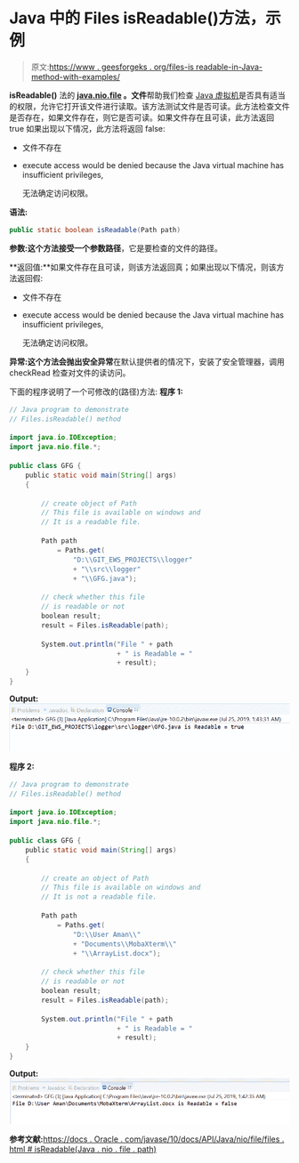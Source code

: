 # Java 中的 Files isReadable()方法，示例

> 原文:[https://www . geesforgeks . org/files-is readable-in-Java-method-with-examples/](https://www.geeksforgeeks.org/files-isreadable-method-in-java-with-examples/)

**isReadable()** 法的 **[java.nio.file](https://www.geeksforgeeks.org/tag/java-nio-file-package/) 。文件**帮助我们检查 [Java 虚拟机](https://www.geeksforgeeks.org/jvm-works-jvm-architecture/)是否具有适当的权限，允许它打开该文件进行读取。该方法测试文件是否可读。此方法检查文件是否存在，如果文件存在，则它是否可读。如果文件存在且可读，此方法返回 true 如果出现以下情况，此方法将返回 false:

*   文件不存在
*   execute access would be denied because the Java virtual machine has insufficient privileges,

    无法确定访问权限。

**语法:**

```java
public static boolean isReadable(Path path)

```

**参数:**这个方法接受一个参数**路径**，它是要检查的文件的路径。

**返回值:**如果文件存在且可读，则该方法返回真；如果出现以下情况，则该方法返回假:

*   文件不存在
*   execute access would be denied because the Java virtual machine has insufficient privileges,

    无法确定访问权限。

**异常:**这个方法会抛出**安全异常**在默认提供者的情况下，安装了安全管理器，调用 checkRead 检查对文件的读访问。

下面的程序说明了一个可修改的(路径)方法:
**程序 1:**

```java
// Java program to demonstrate
// Files.isReadable() method

import java.io.IOException;
import java.nio.file.*;

public class GFG {
    public static void main(String[] args)
    {

        // create object of Path
        // This file is available on windows and
        // It is a readable file.

        Path path
            = Paths.get(
                "D:\\GIT_EWS_PROJECTS\\logger"
                + "\\src\\logger"
                + "\\GFG.java");

        // check whether this file
        // is readable or not
        boolean result;
        result = Files.isReadable(path);

        System.out.println("File " + path
                           + " is Readable = "
                           + result);
    }
}
```

**Output:**![](img/cee078de7aab5a034d4c4622da359fa6.png)

**程序 2:**

```java
// Java program to demonstrate
// Files.isReadable() method

import java.io.IOException;
import java.nio.file.*;

public class GFG {
    public static void main(String[] args)
    {

        // create an object of Path
        // This file is available on windows and
        // It is not a readable file.

        Path path
            = Paths.get(
                "D:\\User Aman\\"
                + "Documents\\MobaXterm\\"
                + "\\ArrayList.docx");

        // check whether this file
        // is readable or not
        boolean result;
        result = Files.isReadable(path);

        System.out.println("File " + path
                           + " is Readable = "
                           + result);
    }
}
```

**Output:**![](img/f63da50749e9a5c45452e1b30d364619.png)

**参考文献:**[https://docs . Oracle . com/javase/10/docs/API/Java/nio/file/files . html # isReadable(Java . nio . file . path)](https://docs.oracle.com/javase/10/docs/api/java/nio/file/Files.html#isReadable(java.nio.file.Path))
